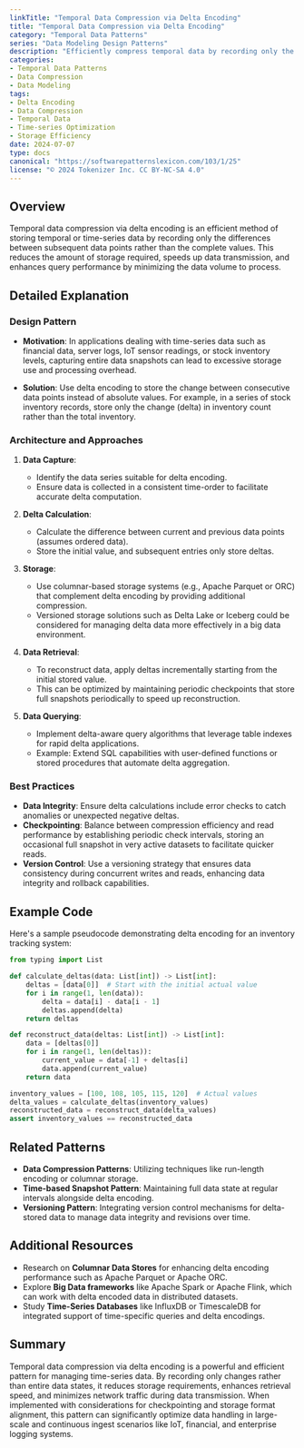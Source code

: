 ```yaml
---
linkTitle: "Temporal Data Compression via Delta Encoding"
title: "Temporal Data Compression via Delta Encoding"
category: "Temporal Data Patterns"
series: "Data Modeling Design Patterns"
description: "Efficiently compress temporal data by recording only the changes between data points rather than entire values, optimizing storage and data processing in systems that handle time-series data."
categories:
- Temporal Data Patterns
- Data Compression
- Data Modeling
tags:
- Delta Encoding
- Data Compression
- Temporal Data
- Time-series Optimization
- Storage Efficiency
date: 2024-07-07
type: docs
canonical: "https://softwarepatternslexicon.com/103/1/25"
license: "© 2024 Tokenizer Inc. CC BY-NC-SA 4.0"
---
```



## Overview

Temporal data compression via delta encoding is an efficient method of storing temporal or time-series data by recording only the differences between subsequent data points rather than the complete values. This reduces the amount of storage required, speeds up data transmission, and enhances query performance by minimizing the data volume to process.

## Detailed Explanation

### Design Pattern

- **Motivation**: In applications dealing with time-series data such as financial data, server logs, IoT sensor readings, or stock inventory levels, capturing entire data snapshots can lead to excessive storage use and processing overhead.
  
- **Solution**: Use delta encoding to store the change between consecutive data points instead of absolute values. For example, in a series of stock inventory records, store only the change (delta) in inventory count rather than the total inventory.

### Architecture and Approaches

1. **Data Capture**:
   - Identify the data series suitable for delta encoding.
   - Ensure data is collected in a consistent time-order to facilitate accurate delta computation.

2. **Delta Calculation**:
   - Calculate the difference between current and previous data points (assumes ordered data).
   - Store the initial value, and subsequent entries only store deltas.

3. **Storage**:
   - Use columnar-based storage systems (e.g., Apache Parquet or ORC) that complement delta encoding by providing additional compression.
   - Versioned storage solutions such as Delta Lake or Iceberg could be considered for managing delta data more effectively in a big data environment.

4. **Data Retrieval**:
   - To reconstruct data, apply deltas incrementally starting from the initial stored value.
   - This can be optimized by maintaining periodic checkpoints that store full snapshots periodically to speed up reconstruction.

5. **Data Querying**:
   - Implement delta-aware query algorithms that leverage table indexes for rapid delta applications.
   - Example: Extend SQL capabilities with user-defined functions or stored procedures that automate delta aggregation.

### Best Practices

- **Data Integrity**: Ensure delta calculations include error checks to catch anomalies or unexpected negative deltas.
- **Checkpointing**: Balance between compression efficiency and read performance by establishing periodic check intervals, storing an occasional full snapshot in very active datasets to facilitate quicker reads.
- **Version Control**: Use a versioning strategy that ensures data consistency during concurrent writes and reads, enhancing data integrity and rollback capabilities.

## Example Code

Here's a sample pseudocode demonstrating delta encoding for an inventory tracking system:

```python
from typing import List

def calculate_deltas(data: List[int]) -> List[int]:
    deltas = [data[0]]  # Start with the initial actual value
    for i in range(1, len(data)):
        delta = data[i] - data[i - 1]
        deltas.append(delta)
    return deltas

def reconstruct_data(deltas: List[int]) -> List[int]:
    data = [deltas[0]]
    for i in range(1, len(deltas)):
        current_value = data[-1] + deltas[i]
        data.append(current_value)
    return data

inventory_values = [100, 108, 105, 115, 120]  # Actual values
delta_values = calculate_deltas(inventory_values)
reconstructed_data = reconstruct_data(delta_values)
assert inventory_values == reconstructed_data
```

## Related Patterns

- **Data Compression Patterns**: Utilizing techniques like run-length encoding or columnar storage.
- **Time-based Snapshot Pattern**: Maintaining full data state at regular intervals alongside delta encoding.
- **Versioning Pattern**: Integrating version control mechanisms for delta-stored data to manage data integrity and revisions over time.

## Additional Resources

- Research on **Columnar Data Stores** for enhancing delta encoding performance such as Apache Parquet or Apache ORC.
- Explore **Big Data frameworks** like Apache Spark or Apache Flink, which can work with delta encoded data in distributed datasets.
- Study **Time-Series Databases** like InfluxDB or TimescaleDB for integrated support of time-specific queries and delta encodings.

## Summary

Temporal data compression via delta encoding is a powerful and efficient pattern for managing time-series data. By recording only changes rather than entire data states, it reduces storage requirements, enhances retrieval speed, and minimizes network traffic during data transmission. When implemented with considerations for checkpointing and storage format alignment, this pattern can significantly optimize data handling in large-scale and continuous ingest scenarios like IoT, financial, and enterprise logging systems.

